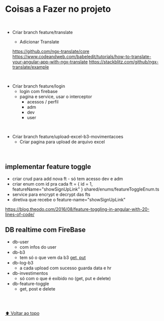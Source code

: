 # Coisas a Fazer no projeto

<br>

- Criar branch feature/translate

  - Adicionar Translate

  https://github.com/ngx-translate/core
  https://www.codeandweb.com/babeledit/tutorials/how-to-translate-your-angular-app-with-ngx-translate
  https://stackblitz.com/github/ngx-translate/example

<br>

- Criar branch feature/login
  - login com firebase
  - pagina e service, usar o interceptor
    - acessos / perfil
    - adm
    - dev
    - user

<br>

- Criar branch feature/upload-excel-b3-movimentacoes
  - Criar pagina para upload de arquivo excel

<br>

## implementar feature toggle

- criar crud para add nova ft - só tem acesso dev e adm
- criar enum com id pra cada ft = { id = 1, featureName="showSignUpLink" } shared/enums/featureToggleEnum.ts
- service para encrypt e decrypt das fts
- diretiva que recebe o feature-name="showSignUpLink"

https://blog.theodo.com/2016/08/feature-toggling-in-angular-with-20-lines-of-code/

## DB realtime com FireBase

- db-user
  - com infos do user
- db-b3
  - tem só o que vem da b3 [get, put](upload-b3)
- db-log-b3
  - a cada upload com sucesso guarda data e hr
- db-investimentos
  - só com o que é exibido no (get, put e delete)
- db-feature-toggle
  - get, post e delete

<br>
<br>

[⬆ Voltar ao topo](#coisas-a-fazer-no-projeto)<br>
